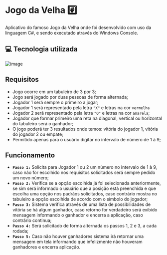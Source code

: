 # Jogo da Velha :hash:
Aplicativo do famoso Jogo da Velha onde foi desenvolvido com uso da linguagem C#, e sendo executado através do Windows Console.

💻 Tecnologia utilizada
---------
![image](https://img.shields.io/badge/C%23-239120?style=for-the-badge&logo=c-sharp&logoColor=white)

## Requisitos
- Jogo ocorre em um tabuleiro de 3 por 3;
- Jogo será jogado por duas pessoas de forma alternada;
- Jogador 1 será sempre o primeiro a jogar;
- Jogador 1 será representado pela letra `"X"` e letras na cor `vermelha`
- Jogador 2 será representado pela letra `"O"` e letras na cor `amarela`;
- Jogador que formar primeiro uma reta na diagonal, vertical ou horizontal do tabuleiro será o ganhador;
- O jogo poderá ter 3 resultados onde temos: vitória do jogador 1, vitória do jogador 2 ou empate;
- Permitido apenas para o usuário digitar no intervalo de número de 1 à 9;

## Funcionamento
- <b>`Passo 1:`</b> Solicita para Jogador 1 ou 2 um número no intervalo de 1 à 9, caso não for escolhido nos requisitos solicitados será sempre pedido um novo número;
- <b>`Passo 2:`</b> Verifica se a opção escolhida já foi selecionada anteriormente, se sim será informado o usuário que a posição está preenchida e que escolha uma opção nos padrãos solicitados, caso contrário mostra no tabuleiro a opção escolhida de acordo com o símbolo do jogador;
- <b>`Passo 3:`</b> Sistema verifica através de uma lista de possibilidades de vitória se há algum ganhador, caso retorno for verdadeiro será exibido mensagem informando o ganhador e encerra a aplicação, caso contrário continua;
- <b>`Passo 4:`</b> Será solicitado de forma alternada os passos 1, 2 e 3, a cada rodada;
- <b>`Passo 5:`</b> Caso não houver ganhadores sistema irá retornar uma mensagem em tela informando que infelizmente não houveram ganhadores e encerra aplicação.
